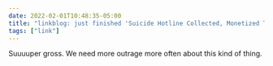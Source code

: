 ```yaml
---
date: 2022-02-01T10:48:35-05:00
title: "linkblog: just finished 'Suicide Hotline Collected, Monetized The Data Of Desperate People, Because Of Course It Did | Techdirt'"
tags: ["link"]
---
```

Suuuuper gross. We need more outrage more
often about this kind of thing.
 
